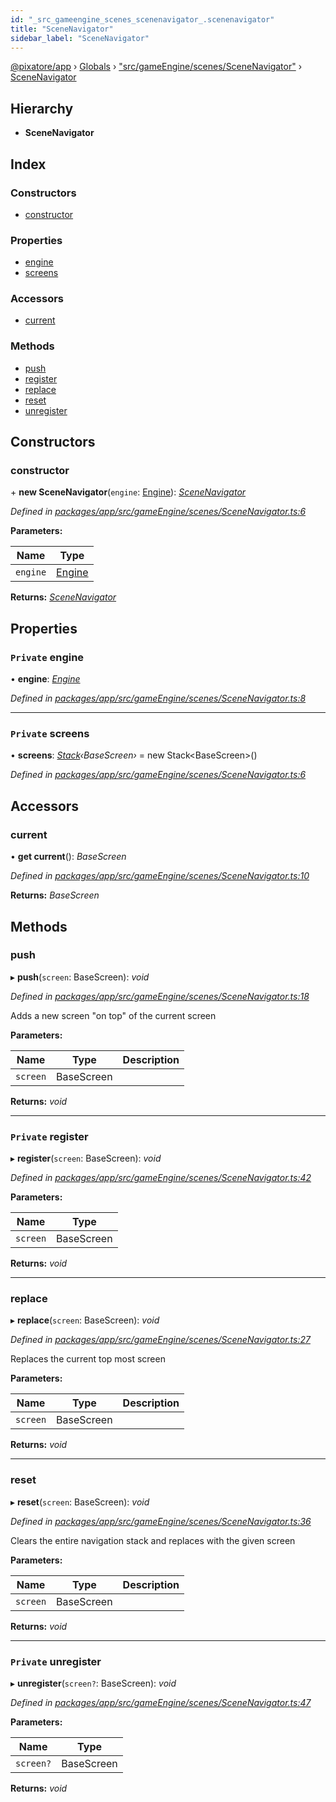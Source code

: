```yaml
---
id: "_src_gameengine_scenes_scenenavigator_.scenenavigator"
title: "SceneNavigator"
sidebar_label: "SceneNavigator"
---
```


[@pixatore/app](../index.md) › [Globals](../globals.md) › ["src/gameEngine/scenes/SceneNavigator"](../modules/_src_gameengine_scenes_scenenavigator_.md) › [SceneNavigator](_src_gameengine_scenes_scenenavigator_.scenenavigator.md)

## Hierarchy

* **SceneNavigator**

## Index

### Constructors

* [constructor](_src_gameengine_scenes_scenenavigator_.scenenavigator.md#constructor)

### Properties

* [engine](_src_gameengine_scenes_scenenavigator_.scenenavigator.md#private-engine)
* [screens](_src_gameengine_scenes_scenenavigator_.scenenavigator.md#private-screens)

### Accessors

* [current](_src_gameengine_scenes_scenenavigator_.scenenavigator.md#current)

### Methods

* [push](_src_gameengine_scenes_scenenavigator_.scenenavigator.md#push)
* [register](_src_gameengine_scenes_scenenavigator_.scenenavigator.md#private-register)
* [replace](_src_gameengine_scenes_scenenavigator_.scenenavigator.md#replace)
* [reset](_src_gameengine_scenes_scenenavigator_.scenenavigator.md#reset)
* [unregister](_src_gameengine_scenes_scenenavigator_.scenenavigator.md#private-unregister)

## Constructors

###  constructor

\+ **new SceneNavigator**(`engine`: [Engine](_src_gameengine_engine_.engine.md)): *[SceneNavigator](_src_gameengine_scenes_scenenavigator_.scenenavigator.md)*

*Defined in [packages/app/src/gameEngine/scenes/SceneNavigator.ts:6](https://github.com/will-hart/pixatore/blob/9f2e114/packages/app/src/gameEngine/scenes/SceneNavigator.ts#L6)*

**Parameters:**

Name | Type |
------ | ------ |
`engine` | [Engine](_src_gameengine_engine_.engine.md) |

**Returns:** *[SceneNavigator](_src_gameengine_scenes_scenenavigator_.scenenavigator.md)*

## Properties

### `Private` engine

• **engine**: *[Engine](_src_gameengine_engine_.engine.md)*

*Defined in [packages/app/src/gameEngine/scenes/SceneNavigator.ts:8](https://github.com/will-hart/pixatore/blob/9f2e114/packages/app/src/gameEngine/scenes/SceneNavigator.ts#L8)*

___

### `Private` screens

• **screens**: *[Stack](_src_gameengine_utilities_stack_.stack.md)‹BaseScreen›* = new Stack&lt;BaseScreen&gt;()

*Defined in [packages/app/src/gameEngine/scenes/SceneNavigator.ts:6](https://github.com/will-hart/pixatore/blob/9f2e114/packages/app/src/gameEngine/scenes/SceneNavigator.ts#L6)*

## Accessors

###  current

• **get current**(): *BaseScreen*

*Defined in [packages/app/src/gameEngine/scenes/SceneNavigator.ts:10](https://github.com/will-hart/pixatore/blob/9f2e114/packages/app/src/gameEngine/scenes/SceneNavigator.ts#L10)*

**Returns:** *BaseScreen*

## Methods

###  push

▸ **push**(`screen`: BaseScreen): *void*

*Defined in [packages/app/src/gameEngine/scenes/SceneNavigator.ts:18](https://github.com/will-hart/pixatore/blob/9f2e114/packages/app/src/gameEngine/scenes/SceneNavigator.ts#L18)*

Adds a new screen "on top" of the current screen

**Parameters:**

Name | Type | Description |
------ | ------ | ------ |
`screen` | BaseScreen |   |

**Returns:** *void*

___

### `Private` register

▸ **register**(`screen`: BaseScreen): *void*

*Defined in [packages/app/src/gameEngine/scenes/SceneNavigator.ts:42](https://github.com/will-hart/pixatore/blob/9f2e114/packages/app/src/gameEngine/scenes/SceneNavigator.ts#L42)*

**Parameters:**

Name | Type |
------ | ------ |
`screen` | BaseScreen |

**Returns:** *void*

___

###  replace

▸ **replace**(`screen`: BaseScreen): *void*

*Defined in [packages/app/src/gameEngine/scenes/SceneNavigator.ts:27](https://github.com/will-hart/pixatore/blob/9f2e114/packages/app/src/gameEngine/scenes/SceneNavigator.ts#L27)*

Replaces the current top most screen

**Parameters:**

Name | Type | Description |
------ | ------ | ------ |
`screen` | BaseScreen |   |

**Returns:** *void*

___

###  reset

▸ **reset**(`screen`: BaseScreen): *void*

*Defined in [packages/app/src/gameEngine/scenes/SceneNavigator.ts:36](https://github.com/will-hart/pixatore/blob/9f2e114/packages/app/src/gameEngine/scenes/SceneNavigator.ts#L36)*

Clears the entire navigation stack and replaces with the given screen

**Parameters:**

Name | Type | Description |
------ | ------ | ------ |
`screen` | BaseScreen |   |

**Returns:** *void*

___

### `Private` unregister

▸ **unregister**(`screen?`: BaseScreen): *void*

*Defined in [packages/app/src/gameEngine/scenes/SceneNavigator.ts:47](https://github.com/will-hart/pixatore/blob/9f2e114/packages/app/src/gameEngine/scenes/SceneNavigator.ts#L47)*

**Parameters:**

Name | Type |
------ | ------ |
`screen?` | BaseScreen |

**Returns:** *void*
